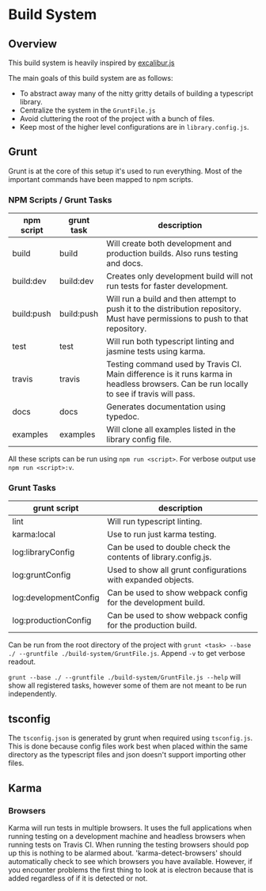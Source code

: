 # Build System

## Overview

This build system is heavily inspired by [excalibur.js](https://github.com/excaliburjs/Excalibur)

The main goals of this build system are as follows:
- To abstract away many of the nitty gritty details of building a typescript library.
- Centralize the system in the `GruntFile.js`
- Avoid cluttering the root of the project with a bunch of files.
- Keep most of the higher level configurations are in `library.config.js`.

## Grunt

Grunt is at the core of this setup it's used to run everything. Most of the important commands have been mapped to npm scripts.

### NPM Scripts / Grunt Tasks

|npm script|grunt task|description|
|----------|----------|---|
|build     |build     |Will create both development and production builds. Also runs testing and docs.|
|build:dev |build:dev |Creates only development build will not run tests for faster development.|
|build:push|build:push|Will run a build and then attempt to push it to the distribution repository. Must have permissions to push to that repository.|
|test      |test      |Will run both typescript linting and jasmine tests using karma.|
|travis    |travis    |Testing command used by Travis CI. Main difference is it runs karma in headless browsers. Can be run locally to see if travis will pass.|
|docs      |docs      |Generates documentation using typedoc.|
|examples  |examples  |Will clone all examples listed in the library config file.|

All these scripts can be run using `npm run <script>`. For verbose output use `npm run <script>:v`.

### Grunt Tasks

|grunt script         |description|
|---------------------|---|
|lint                 |Will run typescript linting.|
|karma:local          |Use to run just karma testing.|
|log:libraryConfig    |Can be used to double check the contents of library.config.js.|
|log:gruntConfig      |Used to show all grunt configurations with expanded objects.|
|log:developmentConfig|Can be used to show webpack config for the development build.|
|log:productionConfig |Can be used to show webpack config for the production build.|

Can be run from the root directory of the project with `grunt <task> --base ./ --gruntfile ./build-system/GruntFile.js`. Append `-v` to get verbose readout.

`grunt --base ./ --gruntfile ./build-system/GruntFile.js --help` will show all registered tasks, however some of them are not meant to be run independently.

## tsconfig

The `tsconfig.json` is generated by grunt when required using `tsconfig.js`. This is done because config files work best when placed within the same directory as the typescript files and json doesn't support importing other files. 

## Karma

### Browsers

Karma will run tests in multiple browsers. It uses the full applications when running testing on a development machine and headless browsers when running tests on Travis CI. When running the testing browsers should pop up this is nothing to be alarmed about. 'karma-detect-browsers' should automatically check to see which browsers you have available. However, if you encounter problems the first thing to look at is electron because that is added regardless of if it is detected or not.
